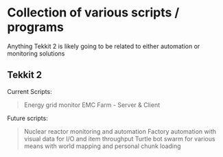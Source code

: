 # Collection of various scripts / programs

Anything Tekkit 2 is likely going to be related to either automation or monitoring solutions


## **Tekkit 2**

Current Scripts:
> Energy grid monitor
> EMC Farm - Server & Client

Future scripts:
> Nuclear reactor monitoring and automation
> Factory automation with visual data for I/O and item throughput
> Turtle bot swarm for various means with world mapping and personal chunk loading
